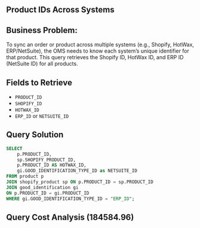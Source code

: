## Product IDs Across Systems

## Business Problem:
To sync an order or product across multiple systems (e.g., Shopify, HotWax, ERP/NetSuite), the OMS needs to know each system’s unique identifier for that product. This query retrieves the Shopify ID, HotWax ID, and ERP ID (NetSuite ID) for all products.

## Fields to Retrieve
- `PRODUCT_ID` 
- `SHOPIFY_ID` 
- `HOTWAX_ID` 
- `ERP_ID` or `NETSUITE_ID` 

## Query Solution
```sql
SELECT 
    p.PRODUCT_ID,
    sp.SHOPIFY_PRODUCT_ID,
    p.PRODUCT_ID AS HOTWAX_ID,
    gi.GOOD_IDENTIFICATION_TYPE_ID as NETSUITE_ID
FROM product p 
JOIN shopify_product sp ON p.PRODUCT_ID = sp.PRODUCT_ID
JOIN good_identification gi 
ON p.PRODUCT_ID = gi.PRODUCT_ID 
WHERE gi.GOOD_IDENTIFICATION_TYPE_ID = "ERP_ID";
```

## Query Cost Analysis (184584.96)
